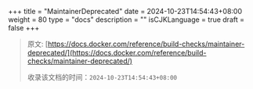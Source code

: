 +++
title = "MaintainerDeprecated"
date = 2024-10-23T14:54:43+08:00
weight = 80
type = "docs"
description = ""
isCJKLanguage = true
draft = false
+++

> 原文: [https://docs.docker.com/reference/build-checks/maintainer-deprecated/](https://docs.docker.com/reference/build-checks/maintainer-deprecated/)
>
> 收录该文档的时间：`2024-10-23T14:54:43+08:00`
